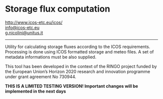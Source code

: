 # Storage flux computation     

<http://www.icos-etc.eu/icos/>      
info@icos-etc.eu      
g.nicolini@unitus.it     

***

Utility for calculating storage fluxes according to the ICOS requirements.     
Processing is done using ICOS formatted storage and meteo files. A set of metadata informations must be also supplied.     

This tool has been developed in the context of the RINGO project funded by the European Union’s Horizon 2020 research and innovation programme under grant agreement No 730944.


**THIS IS A LIMITED TESTING VERSION! Important changes will be implemented in the next days**